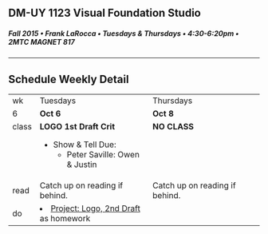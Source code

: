 ## DM-UY 1123 Visual Foundation Studio
##### Fall 2015 • Frank LaRocca • Tuesdays & Thursdays • 4:30-6:20pm • 2MTC MAGNET 817 
---
## Schedule Weekly Detail

<table>
<tr>
<td>wk</td>
<td>Tuesdays</td>
<td>Thursdays</td>
</tr>
<tr>
  <td valign="top">6</td>
  <td valign="top" width="48%"><strong>Oct 6</strong></td>
  <td valign="top" width="48%"><strong>Oct 8</strong></td>
</tr>

<!-- class -->
<tr>
<td valign="top">class</td>
<td valign="top">
  <strong>LOGO 1st Draft Crit</strong><br>
  <ul>
    <li>Show & Tell Due:
        <ul>
            <li>Peter Saville: Owen & Justin</li>
        </ul>
    </li>
  </ul>
</td>
<td valign="top">
  <strong>NO CLASS</strong><br>
</td>
</tr>

<!-- reading -->
<tr>
  <td>read</td>
  <td valign="top">Catch up on reading if behind.</ul>
  
  </td>
  <td valign="top">Catch up on reading if behind.</td>
</tr>

<!-- do -->
<tr>
  <td>do</td>
  <td valign="top" >
    <li><a href="../projects/project_logo.md">Project: Logo, 2nd Draft</a> as homework</li>
  
  </td>
  <td valign="top">
  </td>
</tr>
</table>








